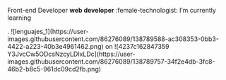 Front-end Developer 
	**web developer** :female-technologist:
 I’m currently learning 
 <div style="text-align:center"><img src="" /></div>.
![lenguajes_1](https://user-images.githubusercontent.com/86276089/138789588-ac308353-0bb3-4422-a223-40b3e4961462.png)
on 
![4237c162847359 Y3JvcCw5ODcsNzcyLDIxLDc](https://user-images.githubusercontent.com/86276089/138789757-34f2e4db-3fc8-46b2-b8c5-961dc09cd2fb.png)



